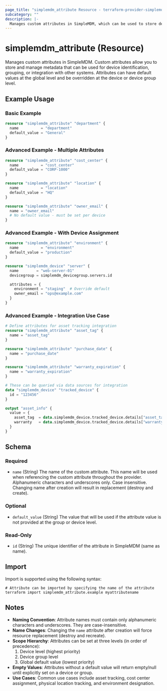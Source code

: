 ```yaml
---
page_title: "simplemdm_attribute Resource - terraform-provider-simplemdm"
subcategory: ""
description: |-
  Manages custom attributes in SimpleMDM, which can be used to store device-specific or group-specific metadata.
---
```


# simplemdm_attribute (Resource)

Manages custom attributes in SimpleMDM. Custom attributes allow you to store and manage metadata that can be used for device identification, grouping, or integration with other systems. Attributes can have default values at the global level and be overridden at the device or device group level.

## Example Usage

### Basic Example

```terraform
resource "simplemdm_attribute" "department" {
  name          = "department"
  default_value = "General"
}
```

### Advanced Example - Multiple Attributes

```terraform
resource "simplemdm_attribute" "cost_center" {
  name          = "cost_center"
  default_value = "CORP-1000"
}

resource "simplemdm_attribute" "location" {
  name          = "location"
  default_value = "HQ"
}

resource "simplemdm_attribute" "owner_email" {
  name = "owner_email"
  # No default value - must be set per device
}
```

### Advanced Example - With Device Assignment

```terraform
resource "simplemdm_attribute" "environment" {
  name          = "environment"
  default_value = "production"
}

resource "simplemdm_device" "server" {
  name        = "web-server-01"
  devicegroup = simplemdm_devicegroup.servers.id

  attributes = {
    environment = "staging"  # Override default
    owner_email = "ops@example.com"
  }
}
```

### Advanced Example - Integration Use Case

```terraform
# Define attributes for asset tracking integration
resource "simplemdm_attribute" "asset_tag" {
  name = "asset_tag"
}

resource "simplemdm_attribute" "purchase_date" {
  name = "purchase_date"
}

resource "simplemdm_attribute" "warranty_expiration" {
  name = "warranty_expiration"
}

# These can be queried via data sources for integration
data "simplemdm_device" "tracked_device" {
  id = "123456"
}

output "asset_info" {
  value = {
    asset_tag  = data.simplemdm_device.tracked_device.details["asset_tag"]
    warranty   = data.simplemdm_device.tracked_device.details["warranty_expiration"]
  }
}
```

<!-- schema generated by tfplugindocs -->
## Schema

### Required

- `name` (String) The name of the custom attribute. This name will be used when referencing the custom attribute throughout the provider. Alphanumeric characters and underscores only. Case insensitive. Changing name after creation will result in replacement (destroy and create).

### Optional

- `default_value` (String) The value that will be used if the attribute value is not provided at the group or device level.

### Read-Only

- `id` (String) The unique identifier of the attribute in SimpleMDM (same as name).

## Import

Import is supported using the following syntax:

```shell
# Attribute can be imported by specifying the name of the attribute
terraform import simplemdm_attribute.example myattributename
```

## Notes

- **Naming Convention**: Attribute names must contain only alphanumeric characters and underscores. They are case-insensitive.
- **Name Changes**: Changing the `name` attribute after creation will force resource replacement (destroy and recreate).
- **Scope Hierarchy**: Attributes can be set at three levels (in order of precedence):
  1. Device level (highest priority)
  2. Device group level
  3. Global default value (lowest priority)
- **Empty Values**: Attributes without a default value will return empty/null until explicitly set on a device or group.
- **Use Cases**: Common use cases include asset tracking, cost center assignment, physical location tracking, and environment designation.